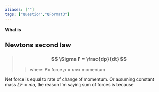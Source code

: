 ```yaml
---
aliases: [""]
tags: ["Question","QFormat3"]
---
```


#### What is
## Newtons second law
> ### $$ \Sigma F = \frac{dp}{dt} $$ 
>> where:
>> $F=$ force
>> $p=mv=$ momentum

Net force is equal to rate of change of momentum. Or assuming constant mass $\Sigma F=ma$, the reason I'm saying sum of forces is because 